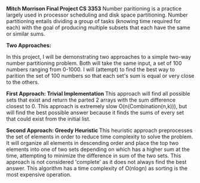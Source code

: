 <b>Mitch Morrison Final Project CS 3353</b>
Number paritioning is a practice largely used in processor scheduling and disk space partitioning. Number partitioning entails dividing a group of tasks (knowing time required for each) with the goal of producing multiple subsets that each have the same or similar sums.

<b>Two Approaches:</b>

In this project, I will be demonstrating two approaches to a simple two-way number partitioning problem. Both will take the same input, a set of 100 numbers ranging from 0-1000. I will (attempt) to find the best way to parition the set of 100 numbers so that each set's sum is equal or very close to the others. 

<b>First Approach: Trivial Implementation </b>
This approach will find all possible sets that exist and return the parted 2 arrays with the sum difference closest to 0. This approach is extremely slow O(n(Combination(n,k))), but will find the best possible answer because it finds the sums of every set that could exist from the initial list.

<b>Second Approach: Greedy Heuristic </b>
This heuristic approach preprocesses the set of elements in order to reduce time complexity to solve the problem. It will organize all elements in descending order and place the top two elements into one of two sets depending on which has a higher sum at the time, attempting to minimize the difference in sum of the two sets. This approach is not considered 'complete' as it does not always find the best answer. This algorithm has a time complexity of O(nlogn) as sorting is the most expensive operation.
